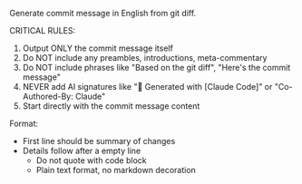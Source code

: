 Generate commit message in English from git diff.

CRITICAL RULES:
1. Output ONLY the commit message itself
2. Do NOT include any preambles, introductions, meta-commentary
3. Do NOT include phrases like "Based on the git diff", "Here's the commit message"
4. NEVER add AI signatures like "🤖 Generated with [Claude Code]" or "Co-Authored-By: Claude"
5. Start directly with the commit message content

Format:
- First line should be summary of changes
- Details follow after a empty line
  - Do not quote with code block
  - Plain text format, no markdown decoration


